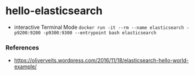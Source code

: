# hello-elasticsearch

- interactive Terminal Mode `docker run -it --rm --name elasticsearch -p9200:9200 -p9300:9300 --entrypoint bash elasticsearch`

### References

- https://oliverveits.wordpress.com/2016/11/18/elasticsearch-hello-world-example/
